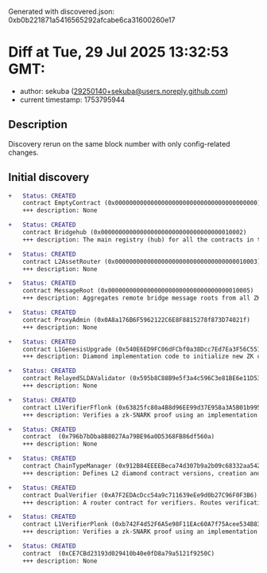Generated with discovered.json: 0xb0b221871a5416565292afcabe6ca31600260e17

# Diff at Tue, 29 Jul 2025 13:32:53 GMT:

- author: sekuba (<29250140+sekuba@users.noreply.github.com>)
- current timestamp: 1753795944

## Description

Discovery rerun on the same block number with only config-related changes.

## Initial discovery

```diff
+   Status: CREATED
    contract EmptyContract (0x0000000000000000000000000000000000000000)
    +++ description: None
```

```diff
+   Status: CREATED
    contract Bridgehub (0x0000000000000000000000000000000000010002)
    +++ description: The main registry (hub) for all the contracts in the ZK stack cluster and central entrypoint for bridge transactions. Stores important mappings like from chainId to diamond address, from chainId to parent CTM, from chainId to base token etc. A clone of Bridgehub is also deployed on each L2 chain, but this clone is only used on settlement layers.
```

```diff
+   Status: CREATED
    contract L2AssetRouter (0x0000000000000000000000000000000000010003)
    +++ description: None
```

```diff
+   Status: CREATED
    contract MessageRoot (0x0000000000000000000000000000000000010005)
    +++ description: Aggregates remote bridge message roots from all ZK stack chains. To be used with the Gateway when deployed.
```

```diff
+   Status: CREATED
    contract ProxyAdmin (0x0A8a176B6F5962122C6E8F8815278f873D74021f)
    +++ description: None
```

```diff
+   Status: CREATED
    contract L1GenesisUpgrade (0x540E6ED9FC06dFCbf0a38Dcc7Ed7Ea3F56C551de)
    +++ description: Diamond implementation code to initialize new ZK chains. Used to set their chainID.
```

```diff
+   Status: CREATED
    contract RelayedSLDAValidator (0x595b8C88B9e5f3a4c596C3e81BE6e11D53Bb9200)
    +++ description: None
```

```diff
+   Status: CREATED
    contract L1VerifierFflonk (0x63825fc80a4B8d96EE99d37E958a3A5B01b995D9)
    +++ description: Verifies a zk-SNARK proof using an implementation of the fflonk proof system.
```

```diff
+   Status: CREATED
    contract  (0x796b7bDba8B8027Aa79BE96a0D5368FB86df560a)
    +++ description: None
```

```diff
+   Status: CREATED
    contract ChainTypeManager (0x912B84EEEEBeca74d307b9a2b09c68332aa5426C)
    +++ description: Defines L2 diamond contract versions, creation and upgrade data and the proof system for all ZK stack chains connected to it. ZK chains are children of this central contract and can only upgrade to versions that were previously registered here. The current protocol version is 0,28,0.
```

```diff
+   Status: CREATED
    contract DualVerifier (0xA7F2EDAcDcc54a9c711639eEe9d0b27C96F0F3B6)
    +++ description: A router contract for verifiers. Routes verification requests to gateway:0x63825fc80a4B8d96EE99d37E958a3A5B01b995D9 or gateway:0xb742F4d52F6A5e98F11EAc60A7f75Acee534B831 depending on the supplied proof type.
```

```diff
+   Status: CREATED
    contract L1VerifierPlonk (0xb742F4d52F6A5e98F11EAc60A7f75Acee534B831)
    +++ description: Verifies a zk-SNARK proof using an implementation of the PlonK proof system.
```

```diff
+   Status: CREATED
    contract  (0xCE7CBd23193d029410b40e0fD8a79a5121f9250C)
    +++ description: None
```
